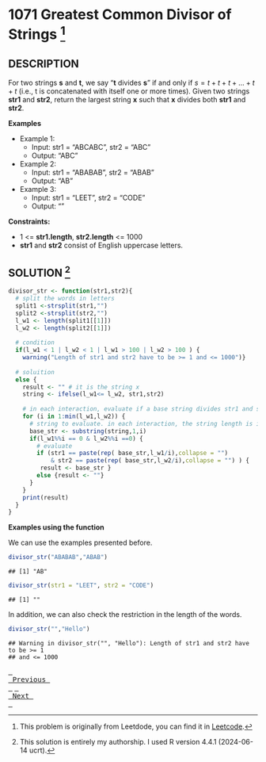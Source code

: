 # 1071 Greatest Common Divisor of Strings [^2]

## DESCRIPTION

For two strings **s** and **t**, we say “**t** divides **s**” if and
only if *s* = *t* + *t* + *t* + ... + *t* + *t* (i.e., t is concatenated
with itself one or more times). Given two strings **str1** and **str2**,
return the largest string **x** such that **x** divides both **str1**
and **str2**.

**Examples**

-   Example 1:
    -   Input: str1 = “ABCABC”, str2 = “ABC”
    -   Output: “ABC”
-   Example 2:
    -   Input: str1 = “ABABAB”, str2 = “ABAB”
    -   Output: “AB”
-   Example 3:
    -   Input: str1 = “LEET”, str2 = “CODE”
    -   Output: “”

**Constraints:**

-   1 \<= **str1.length**, **str2.length** \<= 1000
-   **str1** and **str2** consist of English uppercase letters.

## SOLUTION [^3]

``` r
divisor_str <- function(str1,str2){
  # split the words in letters
  split1 <-strsplit(str1,"")
  split2 <-strsplit(str2,"")
  l_w1 <- length(split1[[1]])
  l_w2 <- length(split2[[1]])
  
  # condition
  if(l_w1 < 1 | l_w2 < 1 | l_w1 > 100 | l_w2 > 100 ) {
    warning("Length of str1 and str2 have to be >= 1 and <= 1000")}
  
  # soluition
  else {
    result <- "" # it is the string x 
    string <- ifelse(l_w1<= l_w2, str1,str2)
    
    # in each interaction, evaluate if a base string divides str1 and str2
    for (i in 1:min(l_w1,l_w2)) {
      # string to evaluate. in each interaction, the string length is i 
      base_str <- substring(string,1,i) 
      if(l_w1%%i == 0 & l_w2%%i ==0) {
        # evaluate
        if (str1 == paste(rep( base_str,l_w1/i),collapse = "") 
            & str2 == paste(rep( base_str,l_w2/i),collapse = "") ) {
         result <- base_str }
        else {result <- ""}
      }
    }
    print(result)
  }
}
```

**Examples using the function**

We can use the examples presented before.

``` r
divisor_str("ABABAB","ABAB")
```

    ## [1] "AB"

``` r
divisor_str(str1 = "LEET", str2 = "CODE")
```

    ## [1] ""

In addition, we can also check the restriction in the length of the
words.

``` r
divisor_str("","Hello")
```

    ## Warning in divisor_str("", "Hello"): Length of str1 and str2 have to be >= 1
    ## and <= 1000

[<kbd> <br> Previous <br> </kbd>](https://bing.com)
[<kbd> <br> Next <br> </kbd>](https://bing.com)

[^1]: Email: <jocastillo@colmex.mx>. For more content visit my website:
    <https://joelcastillo.netlify.app> <br> If you have any questions or
    suggestions, I’d be grateful to receive your message.

[^2]: This problem is originally from Leetdode, you can find it in
    [Leetcode](https://leetcode.com/problems/greatest-common-divisor-of-strings/description/?envType=study-plan-v2&envId=leetcode-75).

[^3]: This solution is entirely my authorship. I used R version 4.4.1
    (2024-06-14 ucrt).
